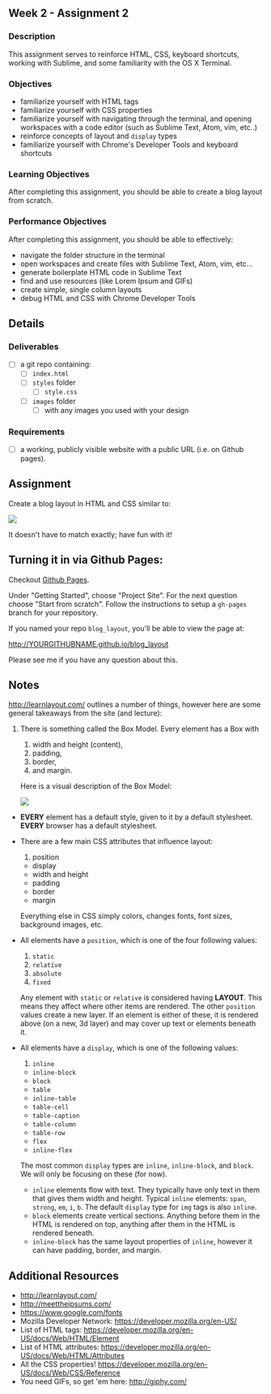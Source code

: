 ## Week 2 - Assignment 2

### Description

This assignment serves to reinforce HTML, CSS, keyboard shortcuts, working with Sublime, and some familiarity with the OS X Terminal.

### Objectives

- familiarize yourself with HTML tags
- familiarize yourself with CSS properties
- familiarize yourself with navigating through the terminal, and opening workspaces with a code editor (such as Sublime Text, Atom, vim, etc..)
- reinforce concepts of layout and `display` types
- familiarize yourself with Chrome's Developer Tools and keyboard shortcuts

### Learning Objectives

After completing this assignment, you should be able to create a blog layout from scratch.

### Performance Objectives

After completing this assignment, you should be able to effectively:

- navigate the folder structure in the terminal
- open workspaces and create files with Sublime Text, Atom, vim, etc...
- generate boilerplate HTML code in Sublime Text
- find and use resources (like Lorem Ipsum and GIFs)
- create simple, single column layouts
- debug HTML and CSS with Chrome Developer Tools

## Details

### Deliverables

- [ ] a git repo containing:
    - [ ] `index.html`
    - [ ] `styles` folder
        - [ ] `style.css`
    - [ ] `images` folder
        - [ ] with any images you used with your design

### Requirements

- [ ] a working, publicly visible website with a public URL (i.e. on Github pages).

## Assignment

Create a blog layout in HTML and CSS similar to:

![](https://dl.dropboxusercontent.com/u/4024808/blog.png)

It doesn't have to match exactly; have fun with it!

## Turning it in via Github Pages:

Checkout [Github Pages](https://pages.github.com).

Under "Getting Started", choose "Project Site". For the next question choose "Start from scratch". Follow the instructions to setup a `gh-pages` branch for your repository.

If you named your repo `blog_layout`, you'll be able to view the page at:

http://YOURGITHUBNAME.github.io/blog_layout

Please see me if you have any question about this.

## Notes

http://learnlayout.com/ outlines a number of things, however here are some general takeaways from the site (and lecture):

1. There is something called the Box Model. Every element has a Box with

    1. width and height (content),
    2. padding,
    3. border,
    4. and margin.

    Here is a visual description of the Box Model:

    ![](https://dl.dropboxusercontent.com/u/4024808/boxmodel.png)

- **EVERY** element has a default style, given to it by a default stylesheet. **EVERY** browser has a default stylesheet.
- There are a few main CSS attributes that influence layout:

    1. position
    - display
    - width and height
    - padding
    - border
    - margin

    Everything else in CSS simply colors, changes fonts, font sizes, background images, etc.

- All elements have a `position`, which is one of the four following values:

    1. `static`
    2. `relative`
    3. `absolute`
    4. `fixed`

    Any element with `static` or `relative` is considered having **LAYOUT**. This means they affect where other items are rendered. The other `position` values create a new layer. If an element is either of these, it is rendered above (on a new, 3d layer) and may cover up text or elements beneath it.

- All elements have a `display`, which is one of the following values:

    1. `inline`
    - `inline-block`
    - `block`
    - `table`
    - `inline-table`
    - `table-cell`
    - `table-caption`
    - `table-column`
    - `table-row`
    - `flex`
    - `inline-flex`

    The most common `display` types are `inline`, `inline-block`, and `block`. We will only be focusing on these (for now).

    - `inline` elements flow with text. They typically have only text in them that gives them width and height. Typical `inline` elements: `span`, `strong`, `em`, `i`, `b`. The default `display` type for `img` tags is also `inline`.
    - `block` elements create vertical sections. Anything before them in the HTML is rendered on top, anything after them in the HTML is rendered beneath.
    - `inline-block` has the same layout properties of `inline`, however it can have padding, border, and margin.

## Additional Resources

- http://learnlayout.com/
- http://meettheipsums.com/
- https://www.google.com/fonts
- Mozilla Developer Network: https://developer.mozilla.org/en-US/
- List of HTML tags: https://developer.mozilla.org/en-US/docs/Web/HTML/Element
- List of HTML attributes: https://developer.mozilla.org/en-US/docs/Web/HTML/Attributes
- All the CSS properties! https://developer.mozilla.org/en-US/docs/Web/CSS/Reference
- You need GIFs, so get 'em here: http://giphy.com/
